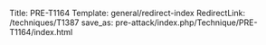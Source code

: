 Title: PRE-T1164
Template: general/redirect-index
RedirectLink: /techniques/T1387
save_as: pre-attack/index.php/Technique/PRE-T1164/index.html